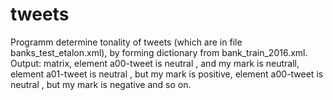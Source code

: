 # tweets

Programm determine tonality of tweets (which are in file banks_test_etalon.xml), by forming dictionary from bank_train_2016.xml. Output: matrix, element a00-tweet is neutral  , and my mark is neutrall, element a01-tweet is neutral  , but  my mark is positive, element a00-tweet is neutral  , but my mark is negative and so on.  

